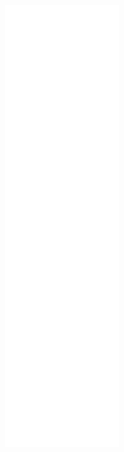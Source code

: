 <picture>
  <p align="center">
    <img src="/github-metrics.svg" alt="Metrics" width="60%">
  </p>  
</picture>
